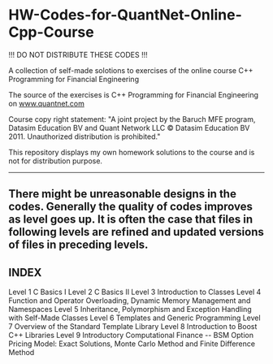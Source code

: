 # HW-Codes-for-QuantNet-Online-Cpp-Course

!!! DO NOT DISTRIBUTE THESE CODES !!!

A collection of self-made solotions to exercises of the online course C++ Programming for Financial Engineering

The source of the exercises is C++ Programming for Financial Engineering on www.quantnet.com

Course copy right statement: "A joint project by the Baruch MFE program, Datasim Education BV and Quant Network LLC © Datasim Education BV 2011. Unauthorized distribution is prohibited."

This repository displays my own homework solutions to the course and is not for distribution purpose.

----------------
There might be unreasonable designs in the codes. Generally the quality of codes improves as level goes up. It is often the case that files in following levels are refined and updated versions of files in preceding levels.
----------------
INDEX
----------------
Level 1   C Basics I
Level 2   C Basics II
Level 3   Introduction to Classes
Level 4   Function and Operator Overloading, Dynamic Memory Management and Namespaces
Level 5   Inheritance, Polymorphism and Exception Handling with Self-Made Classes
Level 6   Templates and Generic Programming
Level 7   Overview of the Standard Template Library
Level 8   Introduction to Boost C++ Libraries
Level 9   Introductory Computational Finance -- BSM Option Pricing Model: Exact Solutions, Monte Carlo Method and Finite Difference Method
